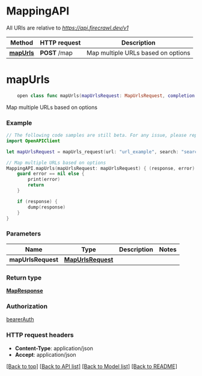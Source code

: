 # MappingAPI

All URIs are relative to *https://api.firecrawl.dev/v1*

Method | HTTP request | Description
------------- | ------------- | -------------
[**mapUrls**](MappingAPI.md#mapurls) | **POST** /map | Map multiple URLs based on options


# **mapUrls**
```swift
    open class func mapUrls(mapUrlsRequest: MapUrlsRequest, completion: @escaping (_ data: MapResponse?, _ error: Error?) -> Void)
```

Map multiple URLs based on options

### Example
```swift
// The following code samples are still beta. For any issue, please report via http://github.com/OpenAPITools/openapi-generator/issues/new
import OpenAPIClient

let mapUrlsRequest = mapUrls_request(url: "url_example", search: "search_example", ignoreSitemap: false, includeSubdomains: false, limit: 123) // MapUrlsRequest | 

// Map multiple URLs based on options
MappingAPI.mapUrls(mapUrlsRequest: mapUrlsRequest) { (response, error) in
    guard error == nil else {
        print(error)
        return
    }

    if (response) {
        dump(response)
    }
}
```

### Parameters

Name | Type | Description  | Notes
------------- | ------------- | ------------- | -------------
 **mapUrlsRequest** | [**MapUrlsRequest**](MapUrlsRequest.md) |  | 

### Return type

[**MapResponse**](MapResponse.md)

### Authorization

[bearerAuth](../README.md#bearerAuth)

### HTTP request headers

 - **Content-Type**: application/json
 - **Accept**: application/json

[[Back to top]](#) [[Back to API list]](../README.md#documentation-for-api-endpoints) [[Back to Model list]](../README.md#documentation-for-models) [[Back to README]](../README.md)

